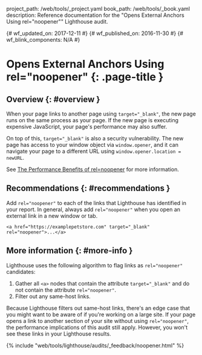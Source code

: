 project_path: /web/tools/_project.yaml
book_path: /web/tools/_book.yaml
description: Reference documentation for the "Opens External Anchors Using rel="noopener"" Lighthouse audit.

{# wf_updated_on: 2017-12-11 #}
{# wf_published_on: 2016-11-30 #}
{# wf_blink_components: N/A #}

# Opens External Anchors Using rel="noopener"  {: .page-title }

## Overview {: #overview }

When your page links to another page using `target="_blank"`, the new page
runs on the same process as your page. If the new page is executing expensive
JavaScript, your page's performance may also suffer.

On top of this, `target="_blank"` is also a security vulnerability. The new page
has access to your window object via `window.opener`, and it can navigate your
page to a different URL using `window.opener.location = newURL`.

See [The Performance Benefits of rel=noopener][jake] for more information.

[jake]: https://jakearchibald.com/2016/performance-benefits-of-rel-noopener/

## Recommendations {: #recommendations }

Add `rel="noopener"` to each of the links that Lighthouse has identified in your
report. In general, always add `rel="noopener"` when you open an external link
in a new window or tab.

    <a href="https://examplepetstore.com" target="_blank" rel="noopener">...</a>

## More information {: #more-info }

Lighthouse uses the following algorithm to flag links as `rel="noopener"`
candidates:

1. Gather all `<a>` nodes that contain the attribute `target="_blank"` and do
   not contain the attribute `rel="noopener"`.
1. Filter out any same-host links.

Because Lighthouse filters out same-host links, there's an edge case that you
might want to be aware of if you're working on a large site. If your page opens
a link to another section of your site without using `rel="noopener"`, the
performance implications of this audit still apply. However, you won't see these
links in your Lighthouse results.


{% include "web/tools/lighthouse/audits/_feedback/noopener.html" %}
